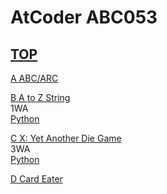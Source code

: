 # AtCoder ABC053  

## [TOP](https://atcoder.jp/contests/abc053)  

[A ABC/ARC](https://atcoder.jp/contests/abc053/tasks/abc053_a)  
[](https://atcoder.jp/contests/abc053/submissions/)  

[B A to Z String](https://atcoder.jp/contests/abc053/tasks/abc053_b)  
1WA  
[Python](https://atcoder.jp/contests/abc053/submissions/15727236)  

[C X: Yet Another Die Game](https://atcoder.jp/contests/abc053/tasks/arc068_a)  
3WA  
[Python](https://atcoder.jp/contests/abc053/submissions/15528221)  

[D Card Eater](https://atcoder.jp/contests/abc053/tasks/arc068_b)  
[](https://atcoder.jp/contests/abc053/submissions/)  

